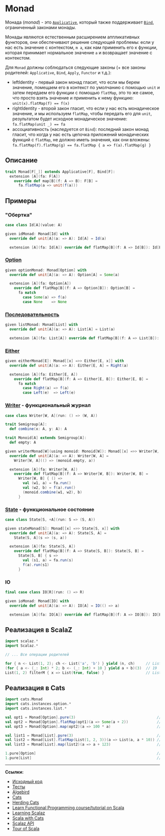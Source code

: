 # Monad

Монада (_monad_) - это [`Applicative`](applicative), который также поддерживает [`Bind`](bind), ограниченный законами монады.

Монады являются естественным расширением аппликативных функторов, они обеспечивают решение следующей проблемы: 
если у нас есть значение с контекстом, `m a`, как нам применить его к функции, 
которая принимает нормальное значение `a` и возвращает значение с контекстом.

Для `Monad` должны соблюдаться следующие законы (+ все законы родителей: `Applicative`, `Bind`, `Apply`, `Functor` и т.д.):

- leftIdentity - первый закон монад гласит, что если мы берем значение, 
  помещаем его в контекст по умолчанию с помощью `unit` и затем передаем его функции с помощью `flatMap`, 
  это то же самое, что просто взять значение и применить к нему функцию: `unit(x).flatMap(f) == f(x)`
- rightIdentity - второй закон гласит, что если у нас есть монадическое значение, и мы используем `flatMap`, 
  чтобы передать его для `unit`, результатом будет исходное монадическое значение: `fa.flatMap(unit _) == fa`
- ассоциативность (наследуется от `Bind`): последний закон монад гласит, что когда у нас есть цепочка приложений 
  монадических функций с `flatMap`, не должно иметь значения, как они вложены: `fa.flatMap(f).flatMap(g) == fa.flatMap { a => f(a).flatMap(g) }`

  
## Описание

```scala
trait Monad[F[_]] extends Applicative[F], Bind[F]:
  extension [A](fa: F[A])
    override def map[B](f: A => B): F[B] =
      fa.flatMap(a => unit(f(a)))
```

## Примеры

### "Обертка"

```scala
case class Id[A](value: A)

given idMonad: Monad[Id] with
  override def unit[A](a: => A): Id[A] = Id(a)

  extension [A](fa: Id[A]) override def flatMap[B](f: A => Id[B]): Id[B] = f(fa.value)
```

### [Option](../../docs/scala/fp/functional-error-handling)

```scala
given optionMonad: Monad[Option] with
  override def unit[A](a: => A): Option[A] = Some(a)

  extension [A](fa: Option[A])
    override def flatMap[B](f: A => Option[B]): Option[B] =
      fa match
        case Some(a) => f(a)
        case None    => None
```

### [Последовательность](../../docs/scala/collections)

```scala
given listMonad: Monad[List] with
  override def unit[A](a: => A): List[A] = List(a)

  extension [A](fa: List[A]) override def flatMap[B](f: A => List[B]): List[B] = fa.flatMap(f)
```

### [Either](../../docs/fp/handling-errors)

```scala
given eitherMonad[E]: Monad[[x] =>> Either[E, x]] with
  override def unit[A](a: => A): Either[E, A] = Right(a)

  extension [A](fa: Either[E, A])
    override def flatMap[B](f: A => Either[E, B]): Either[E, B] =
      fa match
        case Right(a) => f(a)
        case Left(e)  => Left(e)
```

### [Writer](../../docs/fp/writer) - функциональный журнал

```scala
case class Writer[W, A](run: () => (W, A))

trait Semigroup[A]:
  def combine(x: A, y: A): A

trait Monoid[A] extends Semigroup[A]:
  def empty: A

given writerMonad[W](using monoid: Monoid[W]): Monad[[x] =>> Writer[W, x]] with
  override def unit[A](a: => A): Writer[W, A] =
    Writer[W, A](() => (monoid.empty, a))

  extension [A](fa: Writer[W, A])
    override def flatMap[B](f: A => Writer[W, B]): Writer[W, B] =
      Writer[W, B] { () =>
        val (w1, a) = fa.run()
        val (w2, b) = f(a).run()
        (monoid.combine(w1, w2), b)
      }
```

### [State](../../docs/fp/state) - функциональное состояние

```scala
case class State[S, +A](run: S => (S, A))

given stateMonad[S]: Monad[[x] =>> State[S, x]] with
  override def unit[A](a: => A): State[S, A] =
    State[S, A](s => (s, a))

  extension [A](fa: State[S, A])
    override def flatMap[B](f: A => State[S, B]): State[S, B] =
      State[S, B] { s =>
        val (s1, a) = fa.run(s)
        f(a).run(s1)
      }
```

### IO

```scala
final case class IO[R](run: () => R)

given ioMonad: Monad[IO] with
  override def unit[A](a: => A): IO[A] = IO(() => a)

  extension [A](fa: IO[A]) override def flatMap[B](f: A => IO[B]): IO[B] = f(fa.run())
```


## Реализация в ScalaZ

```scala
import scalaz.*
import Scalaz.*

// ... Все операции родителей

for { n <- List(1, 2); ch <- List('a', 'b') } yield (n, ch)     // List((1,a), (1,b), (2,a), (2,b))
(for { a <- (_: Int) * 2; b <- (_: Int) + 10 } yield a + b)(3)  // 19
List(1, 2) filterM { x => List(true, false) }                   // List(List(1, 2), List(1), List(2), List())
```


## Реализация в Cats

```scala
import cats.Monad
import cats.instances.option.*
import cats.instances.list.*

val opt1 = Monad[Option].pure(3)                                     // Some(3)
val opt2 = Monad[Option].flatMap(opt1)(a => Some(a + 2))             // Some(5)
val opt3 = Monad[Option].map(opt2)(a => 100 * a)                     // Some(500)

val list1 = Monad[List].pure(3)                                      // List(3)
val list2 = Monad[List].flatMap(List(1, 2, 3))(a => List(a, a * 10)) // List(1, 10, 2, 20, 3, 30)
val list3 = Monad[List].map(list2)(a => a + 123)                     // List(124, 133, 125, 143, 126, 153)

1.pure[Option]                                                       // Some(1)
1.pure[List]                                                         // List(1)
```


---

**Ссылки:**

- [Исходный код](https://gitflic.ru/project/artemkorsakov/scalabook/blob?file=examples%2Fsrc%2Fmain%2Fscala%2Ftypeclass%2Fmonad%2FMonad.scala&plain=1)
- [Тесты](https://gitflic.ru/project/artemkorsakov/scalabook/blob?file=examples%2Fsrc%2Ftest%2Fscala%2Ftypeclass%2Fmonad%2FMonadSuite.scala)
- [Algebird](https://twitter.github.io/algebird/typeclasses/monad.html)
- [Cats](https://typelevel.org/cats/typeclasses/monad.html)
- [Herding Cats](http://eed3si9n.com/herding-cats/Monad.html)
- [Learn Functional Programming course/tutorial on Scala](https://github.com/dehun/learn-fp)
- [Learning Scalaz](http://eed3si9n.com/learning-scalaz/Monad.html)
- [Scala with Cats](https://www.scalawithcats.com/dist/scala-with-cats.html#sec:monads)
- [Scalaz API](https://javadoc.io/doc/org.scalaz/scalaz-core_3/7.3.6/scalaz/Monad.html)
- [Tour of Scala](https://tourofscala.com/scala/monad)
